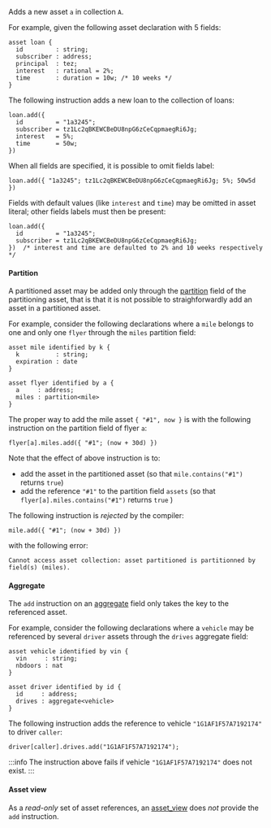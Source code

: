 Adds a new asset `a` in collection `A`.

For example, given the following asset declaration with 5 fields:
```archetype
asset loan {
  id         : string;
  subscriber : address;
  principal  : tez;
  interest   : rational = 2%;
  time       : duration = 10w; /* 10 weeks */
}
```

The following instruction adds a new loan to the collection of loans:
```archetype
loan.add({
  id         = "1a3245";
  subscriber = tz1Lc2qBKEWCBeDU8npG6zCeCqpmaegRi6Jg;
  interest   = 5%;
  time       = 50w;
})
```

When all fields are specified, it is possible to omit fields label:
```archetype
loan.add({ "1a3245"; tz1Lc2qBKEWCBeDU8npG6zCeCqpmaegRi6Jg; 5%; 50w5d })
```

Fields with default values (like `interest` and `time`) may be omitted in asset literal; other fields labels must then be present:
```archetype
loan.add({
  id         = "1a3245";
  subscriber = tz1Lc2qBKEWCBeDU8npG6zCeCqpmaegRi6Jg;
})  /* interest and time are defaulted to 2% and 10 weeks respectively */
```

#### Partition

A partitioned asset may be added only through the [partition](/docs/reference/types#partition<A>) field of the partitioning asset, that is that it is not possible to straighforwardly add an asset in a partitioned asset.

For example, consider the following declarations where a `mile` belongs to one and only one `flyer` through the `miles` partition field:
```archetype
asset mile identified by k {
  k          : string;
  expiration : date
}

asset flyer identified by a {
  a     : address;
  miles : partition<mile>
}
```

The proper way to add the mile asset `{ "#1", now }` is with the following instruction on the partition field of flyer `a`:
```archetype
flyer[a].miles.add({ "#1"; (now + 30d) })
```
Note that the effect of above instruction is to:
* add the asset in the partitioned asset (so that `mile.contains("#1")` returns `true`)
* add the reference `"#1"` to the partition field `assets` (so that `flyer[a].miles.contains("#1")` returns `true` )

The following instruction is *rejected* by the compiler:
```archetype
mile.add({ "#1"; (now + 30d) })
```
with the following error:
```
Cannot access asset collection: asset partitioned is partitionned by field(s) (miles).
```

#### Aggregate

The `add` instruction on an [aggregate](/docs/reference/types#aggregate<A>) field only takes the key to the referenced asset.

For example, consider the following declarations where a `vehicle` may be referenced by several `driver` assets through the `drives` aggregate field:
```archetype
asset vehicle identified by vin {
  vin     : string;
  nbdoors : nat
}

asset driver identified by id {
  id     : address;
  drives : aggregate<vehicle>
}
```

The following instruction adds the reference to vehicle `"1G1AF1F57A7192174"` to driver `caller`:
```archetype
driver[caller].drives.add("1G1AF1F57A7192174");
```
:::info
The instruction above fails if vehicle `"1G1AF1F57A7192174"` does not exist.
:::

#### Asset view

As a *read-only* set of asset references, an [asset_view](/docs/reference/types#asset_view<A>) does *not* provide the `add` instruction.



